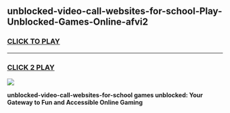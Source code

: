 
## unblocked-video-call-websites-for-school-Play-Unblocked-Games-Online-afvi2
<h3>
<a href="https://premium76.site?title=unblocked-video-call-websites-for-school&ref=25A">CLICK TO PLAY</a></h3>
<hr>

<h3>
<a href="https://premium76.site?title=unblocked-video-call-websites-for-school&ref=25A">CLICK 2 PLAY</a>
  
</h3>

<a href="https://premium76.site?title=unblocked-video-call-websites-for-school&ref=25A"><img src="https://clearcache.store/games.png"></a>


**unblocked-video-call-websites-for-school games unblocked: Your Gateway to Fun and Accessible Online Gaming**
